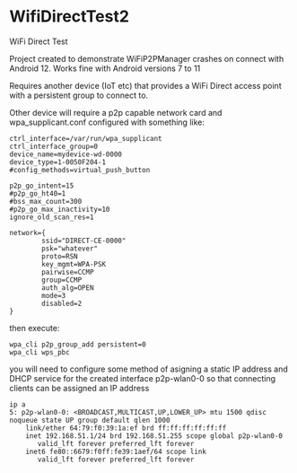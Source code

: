 # WifiDirectTest2
WiFi Direct Test

Project created to demonstrate WiFiP2PManager crashes on connect with Android 12. Works fine with Android versions 7 to 11

Requires another device (IoT etc) that provides a WiFi Direct access point with a persistent group to connect to.

Other device will require a p2p capable network card and wpa_supplicant.conf configured with something like:

```
ctrl_interface=/var/run/wpa_supplicant
ctrl_interface_group=0
device_name=mydevice-wd-0000
device_type=1-0050F204-1
#config_methods=virtual_push_button

p2p_go_intent=15
#p2p_go_ht40=1
#bss_max_count=300
#p2p_go_max_inactivity=10
ignore_old_scan_res=1

network={
        ssid="DIRECT-CE-0000"
        psk="whatever"
        proto=RSN
        key_mgmt=WPA-PSK
        pairwise=CCMP
        group=CCMP
        auth_alg=OPEN
        mode=3
        disabled=2
}
```

then execute:
```
wpa_cli p2p_group_add persistent=0
wpa_cli wps_pbc
```
you will need to configure some method of asigning a static IP address and DHCP service for the created interface p2p-wlan0-0 so that connecting clients can be assigned an IP address
```
ip a 
5: p2p-wlan0-0: <BROADCAST,MULTICAST,UP,LOWER_UP> mtu 1500 qdisc noqueue state UP group default qlen 1000
    link/ether 64:79:f0:39:1a:ef brd ff:ff:ff:ff:ff:ff
    inet 192.168.51.1/24 brd 192.168.51.255 scope global p2p-wlan0-0
       valid_lft forever preferred_lft forever
    inet6 fe80::6679:f0ff:fe39:1aef/64 scope link
       valid_lft forever preferred_lft forever
```

